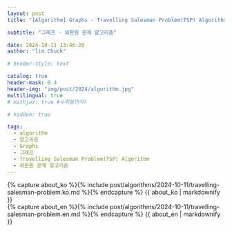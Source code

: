 ```yaml
---
layout: post
title: "[Algorithm] Graphs - Travelling Salesman Problem(TSP) Algorithm"

subtitle: "그레프 - 외판원 문제 알고리즘"

date: 2024-10-11 13:46:39
author: "lim.Chuck"

# header-style: text

catalog: true
header-mask: 0.4
header-img: "img/post/2024/algorithm.jpg"
multilingual: true
# mathjax: true #수학쓸껀지?

# hidden: true

tags:
  - algorithm
  - 알고리즘
  - Graphs
  - 그래프
  - Travelling Salesman Problem(TSP) Algorithm
  - 외판원 문제 알고리즘
---
```


<div class="ko post-container">
    {% capture about_ko %}{% include post/algorithms/2024-10-11/travelling-salesman-problem.ko.md %}{% endcapture %}
    {{ about_ko | markdownify }}
</div>
<div class="en post-container">
    {% capture about_en %}{% include post/algorithms/2024-10-11/travelling-salesman-problem.en.md %}{% endcapture %}
    {{ about_en | markdownify }}
</div>
